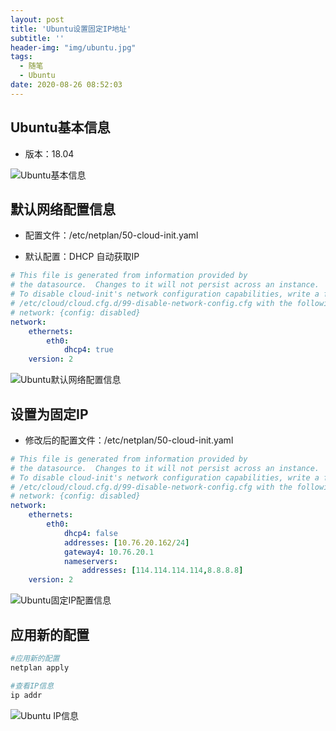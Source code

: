 ```yaml
---
layout: post
title: 'Ubuntu设置固定IP地址'
subtitle: ''
header-img: "img/ubuntu.jpg"
tags:
  - 随笔
  - Ubuntu
date: 2020-08-26 08:52:03
---
```


## Ubuntu基本信息

* 版本：18.04

![Ubuntu基本信息](1.png)

## 默认网络配置信息

* 配置文件：/etc/netplan/50-cloud-init.yaml

* 默认配置：DHCP 自动获取IP

```yaml
# This file is generated from information provided by
# the datasource.  Changes to it will not persist across an instance.
# To disable cloud-init's network configuration capabilities, write a file
# /etc/cloud/cloud.cfg.d/99-disable-network-config.cfg with the following:
# network: {config: disabled}
network:
    ethernets:
        eth0:
            dhcp4: true
    version: 2
```

![Ubuntu默认网络配置信息](2.png)

## 设置为固定IP

* 修改后的配置文件：/etc/netplan/50-cloud-init.yaml

```yaml
# This file is generated from information provided by
# the datasource.  Changes to it will not persist across an instance.
# To disable cloud-init's network configuration capabilities, write a file
# /etc/cloud/cloud.cfg.d/99-disable-network-config.cfg with the following:
# network: {config: disabled}
network:
    ethernets:
        eth0:
            dhcp4: false
            addresses: [10.76.20.162/24]
            gateway4: 10.76.20.1
            nameservers:
                addresses: [114.114.114.114,8.8.8.8]
    version: 2
```

![Ubuntu固定IP配置信息](3.png)

## 应用新的配置

```bash
#应用新的配置
netplan apply
```

```bash
#查看IP信息
ip addr
```

![Ubuntu IP信息](4.png)

